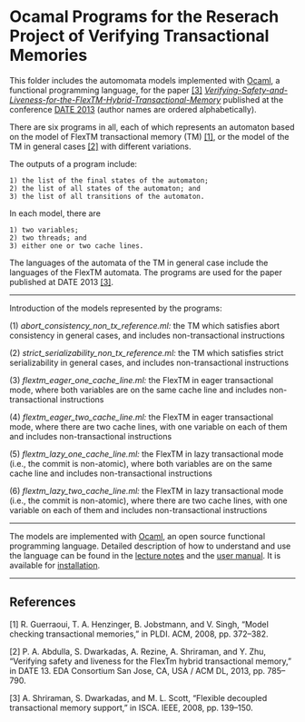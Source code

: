 # Ocamal Programs for the Reserach Project of Verifying Transactional Memories
This folder includes the automomata models implemented with [Ocaml](https://ocaml.org/learn/description.html), a functional programming language, for the paper [[3]](#references) [*Verifying-Safety-and-Liveness-for-the-FlexTM-Hybrid-Transactional-Memory*](http://user.it.uu.se/~yunzh803/date_2013.pdf) published at the conference [DATE 2013](https://www.date-conference.com/date13/) (author names are ordered alphabetically). 

There are six programs in all, each of which represents an automaton based on the model of FlexTM transactional memory (TM) [[1]](#references), or the model of the TM in general cases [[2]](#references) with different variations. 

The outputs of a program include: 

	1) the list of the final states of the automaton; 
    2) the list of all states of the automaton; and 	
    3) the list of all transitions of the automaton.  

In each model, there are 
    
	1) two variables; 
	2) two threads; and 
	3) either one or two cache lines.

The languages of the automata of the TM in general case include the languages of the FlexTM automata. The programs are used for the paper published at DATE 2013 [[3]](#references).

****************************************************************************************************************************

Introduction of the models represented by the programs: 

(1) *abort_consistency_non_tx_reference.ml:* the TM which satisfies abort consistency in general cases, and includes non-transactional instructions

(2) *strict_serializability_non_tx_reference.ml:* the TM which satisfies strict serializability in general cases, and includes non-transactional instructions

(3) *flextm_eager_one_cache_line.ml:* the FlexTM in eager transactional mode, where both variables are on the same cache line and includes non-transactional instructions

(4) *flextm_eager_two_cache_line.ml:* the FlexTM in eager transactional mode, where there are two cache lines, with one variable on each of them and includes non-transactional instructions

(5) *flextm_lazy_one_cache_line.ml:* the FlexTM in lazy transactional mode (i.e., the commit is non-atomic), where both variables are on the same cache line and includes non-transactional instructions

(6) *flextm_lazy_two_cache_line.ml:* the FlexTM in lazy transactional mode (i.e., the commit is non-atomic), where there are two cache lines, with one variable on each of them and includes non-transactional instructions

****************************************************************************************************************************

The models are implemented with [Ocaml](https://ocaml.org/learn/description.html), an open source functional programming language. Detailed description of how to understand and use the language can be found in the [lecture notes](https://caml.inria.fr/pub/docs/u3-ocaml/index.html) and the [user manual](http://caml.inria.fr/pub/docs/manual-ocaml/). It is available for [installation](https://ocaml.org).

****************************************************************************************************************************
## References

[1] R. Guerraoui, T. A. Henzinger, B. Jobstmann, and V. Singh, “Model checking transactional memories,” in PLDI. ACM, 2008, pp. 372–382. 

[2] P. A. Abdulla, S. Dwarkadas, A. Rezine, A. Shriraman, and Y. Zhu, “Verifying safety and liveness for the FlexTm hybrid transactional memory,” in DATE 13. EDA Consortium San Jose, CA, USA / ACM DL, 2013, pp. 785–790. 

[3] A. Shriraman, S. Dwarkadas, and M. L. Scott, “Flexible decoupled transactional memory support,” in ISCA. IEEE, 2008, pp. 139–150. 

